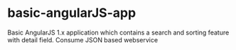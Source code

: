 # basic-angularJS-app
Basic AngularJS 1.x application which contains a search and sorting feature with detail field. Consume JSON based webservice 
